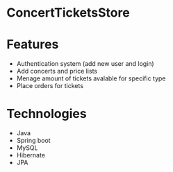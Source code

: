 # ConcertTicketsStore

# Features
- Authentication system (add new user and login)
- Add concerts and price lists
- Menage amount of tickets avalable for specific type
- Place orders for tickets

# Technologies
- Java
- Spring boot
- MySQL
- Hibernate
- JPA
